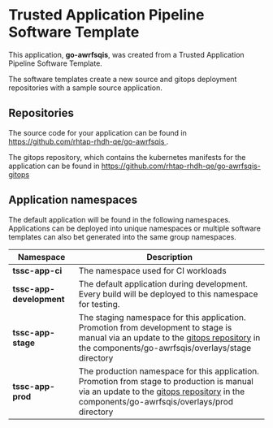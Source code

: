 # Trusted Application Pipeline Software Template

This application, **go-awrfsqis**, was created from a Trusted Application Pipeline Software Template.

The software templates create a new source and gitops deployment repositories with a sample source application. 

## Repositories

The source code for your application can be found in [https://github.com/rhtap-rhdh-qe/go-awrfsqis ](https://github.com/rhtap-rhdh-qe/go-awrfsqis ).
 
The gitops repository, which contains the kubernetes manifests for the application can be found in 
[https://github.com/rhtap-rhdh-qe/go-awrfsqis-gitops ](https://github.com/rhtap-rhdh-qe/go-awrfsqis-gitops ) 

## Application namespaces 

The default application will be found in the following namespaces. Applications can be deployed into unique namespaces or multiple software templates can also bet generated into the same group namespaces.  

|  Namespace   |  Description   |  
| -------- | -------- |
| **tssc-app-ci** | The namespace used for CI workloads |
| **tssc-app-development** | The default application during development. Every build will be deployed to this namespace for testing. |
| **tssc-app-stage** | The staging namespace for this application. Promotion from development to stage is manual via an update to the [gitops repository](https://github.com/rhtap-rhdh-qe/go-awrfsqis-gitops ) in the components/go-awrfsqis/overlays/stage directory |
| **tssc-app-prod** | The production namespace for this application. Promotion from stage to production is manual via an update to the [gitops repository](https://github.com/rhtap-rhdh-qe/go-awrfsqis-gitops ) in the components/go-awrfsqis/overlays/prod directory |